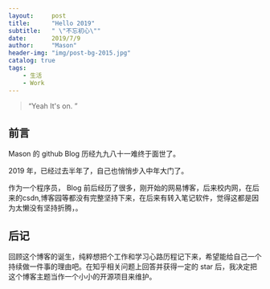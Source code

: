 ```yaml
---
layout:     post
title:      "Hello 2019"
subtitle:   " \"不忘初心\""
date:       2019/7/9
author:     "Mason"
header-img: "img/post-bg-2015.jpg"
catalog: true
tags:
    - 生活
    - Work
---
```


> “Yeah It's on. ”


## 前言

Mason 的 github Blog 历经九九八十一难终于面世了。



2019 年，已经过去半年了，自己也悄悄步入中年大门了。


作为一个程序员， Blog 前后经历了很多，刚开始的网易博客，后来校内网，在后来的csdn,博客园等都没有完整坚持下来，在后来有转入笔记软件，觉得这都是因为太懒没有坚持折腾，。



## 后记

回顾这个博客的诞生，纯粹想把个工作和学习心路历程记下来，希望能给自己一个持续做一件事的理由吧。在知乎相关问题上回答并获得一定的 star 后，我决定把这个博客主题当作一个小小的开源项目来维护。

